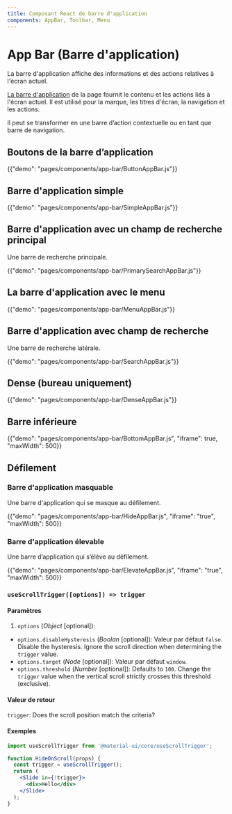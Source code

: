```yaml
---
title: Composant React de barre d'application
components: AppBar, Toolbar, Menu
---
```


# App Bar (Barre d'application)

<p class="description">La barre d'application affiche des informations et des actions relatives à l'écran actuel.</p>

[La barre d'application](https://material.io/design/components/app-bars-top.html) de la page fournit le contenu et les actions liés à l'écran actuel. Il est utilisé pour la marque, les titres d'écran, la navigation et les actions.

Il peut se transformer en une barre d’action contextuelle ou en tant que barre de navigation.

## Boutons de la barre d’application

{{"demo": "pages/components/app-bar/ButtonAppBar.js"}}

## Barre d'application simple

{{"demo": "pages/components/app-bar/SimpleAppBar.js"}}

## Barre d'application avec un champ de recherche principal

Une barre de recherche principale.

{{"demo": "pages/components/app-bar/PrimarySearchAppBar.js"}}

## La barre d'application avec le menu

{{"demo": "pages/components/app-bar/MenuAppBar.js"}}

## Barre d'application avec champ de recherche

Une barre de recherche latérale.

{{"demo": "pages/components/app-bar/SearchAppBar.js"}}

## Dense (bureau uniquement)

{{"demo": "pages/components/app-bar/DenseAppBar.js"}}

## Barre inférieure

{{"demo": "pages/components/app-bar/BottomAppBar.js", "iframe": true, "maxWidth": 500}}

## Défilement

### Barre d'application masquable

Une barre d'application qui se masque au défilement.

{{"demo": "pages/components/app-bar/HideAppBar.js", "iframe": "true", "maxWidth": 500}}

### Barre d'application élevable

Une barre d’application qui s’élève au défilement.

{{"demo": "pages/components/app-bar/ElevateAppBar.js", "iframe": "true", "maxWidth": 500}}

### `useScrollTrigger([options]) => trigger`

#### Paramètres

1. `options` (*Object* [optional]):

- `options.disableHysteresis` (*Boolan* [optional]): Valeur par défaut `false`. Disable the hysteresis. Ignore the scroll direction when determining the `trigger` value.
- `options.target` (*Node* [optional]): Valeur par défaut `window`.
- `options.threshold` (*Number* [optional]): Defaults to `100`. Change the `trigger` value when the vertical scroll strictly crosses this threshold (exclusive).

#### Valeur de retour

`trigger`: Does the scroll position match the criteria?

#### Exemples

```jsx
import useScrollTrigger from '@material-ui/core/useScrollTrigger';

function HideOnScroll(props) {
  const trigger = useScrollTrigger();
  return (
    <Slide in={!trigger}>
      <div>Hello</div>
    </Slide>
  );
}
```